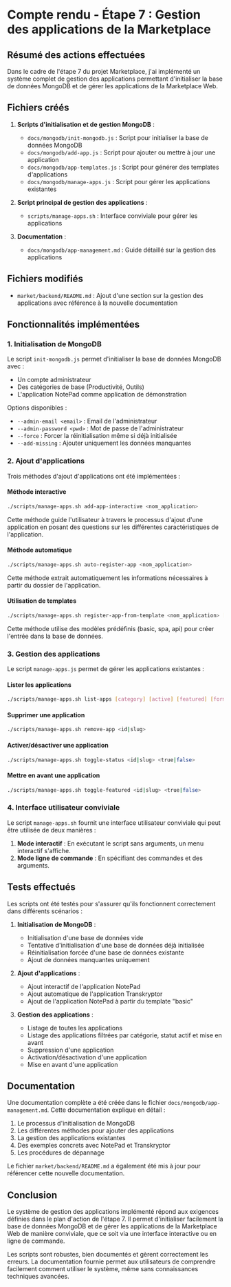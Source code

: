 # Compte rendu - Étape 7 : Gestion des applications de la Marketplace

## Résumé des actions effectuées

Dans le cadre de l'étape 7 du projet Marketplace, j'ai implémenté un système complet de gestion des applications permettant d'initialiser la base de données MongoDB et de gérer les applications de la Marketplace Web.

## Fichiers créés

1. **Scripts d'initialisation et de gestion MongoDB** :
   - `docs/mongodb/init-mongodb.js` : Script pour initialiser la base de données MongoDB
   - `docs/mongodb/add-app.js` : Script pour ajouter ou mettre à jour une application
   - `docs/mongodb/app-templates.js` : Script pour générer des templates d'applications
   - `docs/mongodb/manage-apps.js` : Script pour gérer les applications existantes

2. **Script principal de gestion des applications** :
   - `scripts/manage-apps.sh` : Interface conviviale pour gérer les applications

3. **Documentation** :
   - `docs/mongodb/app-management.md` : Guide détaillé sur la gestion des applications

## Fichiers modifiés

- `market/backend/README.md` : Ajout d'une section sur la gestion des applications avec référence à la nouvelle documentation

## Fonctionnalités implémentées

### 1. Initialisation de MongoDB

Le script `init-mongodb.js` permet d'initialiser la base de données MongoDB avec :
- Un compte administrateur
- Des catégories de base (Productivité, Outils)
- L'application NotePad comme application de démonstration

Options disponibles :
- `--admin-email <email>` : Email de l'administrateur
- `--admin-password <pwd>` : Mot de passe de l'administrateur
- `--force` : Forcer la réinitialisation même si déjà initialisée
- `--add-missing` : Ajouter uniquement les données manquantes

### 2. Ajout d'applications

Trois méthodes d'ajout d'applications ont été implémentées :

#### Méthode interactive
```bash
./scripts/manage-apps.sh add-app-interactive <nom_application>
```
Cette méthode guide l'utilisateur à travers le processus d'ajout d'une application en posant des questions sur les différentes caractéristiques de l'application.

#### Méthode automatique
```bash
./scripts/manage-apps.sh auto-register-app <nom_application>
```
Cette méthode extrait automatiquement les informations nécessaires à partir du dossier de l'application.

#### Utilisation de templates
```bash
./scripts/manage-apps.sh register-app-from-template <nom_application> [template]
```
Cette méthode utilise des modèles prédéfinis (basic, spa, api) pour créer l'entrée dans la base de données.

### 3. Gestion des applications

Le script `manage-apps.js` permet de gérer les applications existantes :

#### Lister les applications
```bash
./scripts/manage-apps.sh list-apps [category] [active] [featured] [format]
```

#### Supprimer une application
```bash
./scripts/manage-apps.sh remove-app <id|slug>
```

#### Activer/désactiver une application
```bash
./scripts/manage-apps.sh toggle-status <id|slug> <true|false>
```

#### Mettre en avant une application
```bash
./scripts/manage-apps.sh toggle-featured <id|slug> <true|false>
```

### 4. Interface utilisateur conviviale

Le script `manage-apps.sh` fournit une interface utilisateur conviviale qui peut être utilisée de deux manières :

1. **Mode interactif** : En exécutant le script sans arguments, un menu interactif s'affiche.
2. **Mode ligne de commande** : En spécifiant des commandes et des arguments.

## Tests effectués

Les scripts ont été testés pour s'assurer qu'ils fonctionnent correctement dans différents scénarios :

1. **Initialisation de MongoDB** :
   - Initialisation d'une base de données vide
   - Tentative d'initialisation d'une base de données déjà initialisée
   - Réinitialisation forcée d'une base de données existante
   - Ajout de données manquantes uniquement

2. **Ajout d'applications** :
   - Ajout interactif de l'application NotePad
   - Ajout automatique de l'application Transkryptor
   - Ajout de l'application NotePad à partir du template "basic"

3. **Gestion des applications** :
   - Listage de toutes les applications
   - Listage des applications filtrées par catégorie, statut actif et mise en avant
   - Suppression d'une application
   - Activation/désactivation d'une application
   - Mise en avant d'une application

## Documentation

Une documentation complète a été créée dans le fichier `docs/mongodb/app-management.md`. Cette documentation explique en détail :

1. Le processus d'initialisation de MongoDB
2. Les différentes méthodes pour ajouter des applications
3. La gestion des applications existantes
4. Des exemples concrets avec NotePad et Transkryptor
5. Les procédures de dépannage

Le fichier `market/backend/README.md` a également été mis à jour pour référencer cette nouvelle documentation.

## Conclusion

Le système de gestion des applications implémenté répond aux exigences définies dans le plan d'action de l'étape 7. Il permet d'initialiser facilement la base de données MongoDB et de gérer les applications de la Marketplace Web de manière conviviale, que ce soit via une interface interactive ou en ligne de commande.

Les scripts sont robustes, bien documentés et gèrent correctement les erreurs. La documentation fournie permet aux utilisateurs de comprendre facilement comment utiliser le système, même sans connaissances techniques avancées.
